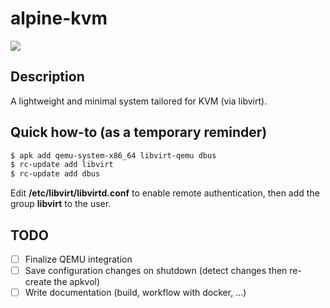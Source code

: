 # alpine-kvm

![](https://img.shields.io/badge/STATE-work%20in%20progress-orange.svg)

## Description

A lightweight and minimal system tailored for KVM (via libvirt).

## Quick how-to (as a temporary reminder)


```bash
$ apk add qemu-system-x86_64 libvirt-qemu dbus
$ rc-update add libvirt
$ rc-update add dbus
```

Edit **/etc/libvirt/libvirtd.conf** to enable remote authentication, then add the group **libvirt** to the user.


## TODO

- [ ] Finalize QEMU integration
- [ ] Save configuration changes on shutdown (detect changes then re-create the apkvol)
- [ ] Write documentation (build, workflow with docker, ...)
